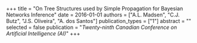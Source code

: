 +++
title = "On Tree Structures used by Simple Propagation for Bayesian Networks Inference"
date = 2016-01-01
authors = ["A.L. Madsen", "C.J. Butz", "J.S. Oliveira", "A. dos Santos"]
publication_types = ["1"]
abstract = ""
selected = false
publication = "*Twenty-ninth Canadian Conference on Artificial Intelligence (AI)*"
+++

